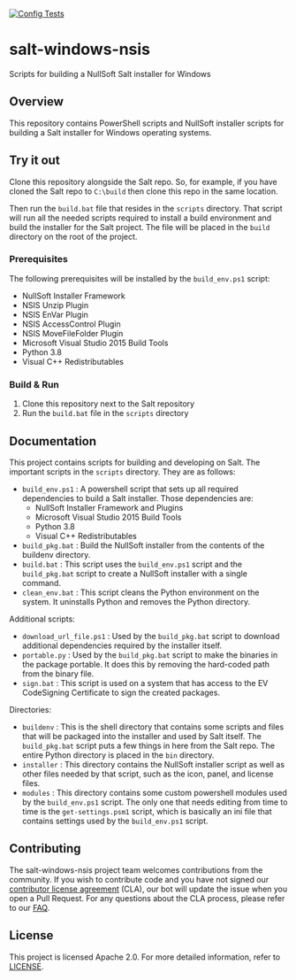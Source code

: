 [![Config Tests](https://github.com/saltstack/salt-windows-nsis/actions/workflows/config-tests.yml/badge.svg?branch=main)](https://github.com/saltstack/salt-windows-nsis/actions/workflows/config-tests.yml)

# salt-windows-nsis
Scripts for building a NullSoft Salt installer for Windows

## Overview
This repository contains PowerShell scripts and NullSoft installer scripts for
building a Salt installer for Windows operating systems.

## Try it out
Clone this repository alongside the Salt repo. So, for example, if you have
cloned the Salt repo to ``C:\build`` then clone this repo in the same location.

Then run the ``build.bat`` file that resides in the ``scripts`` directory. That
script will run all the needed scripts required to install a build environment
and build the installer for the Salt project. The file will be placed in the
``build`` directory on the root of the project.

### Prerequisites

The following prerequisites will be installed by the ``build_env.ps1`` script:

* NullSoft Installer Framework
* NSIS Unzip Plugin
* NSIS EnVar Plugin
* NSIS AccessControl Plugin
* NSIS MoveFileFolder Plugin
* Microsoft Visual Studio 2015 Build Tools
* Python 3.8
* Visual C++ Redistributables

### Build & Run

1. Clone this repository next to the Salt repository
2. Run the ``build.bat`` file in the ``scripts`` directory

## Documentation
This project contains scripts for building and developing on Salt. The important
scripts in the ``scripts`` directory. They are as follows:

- ``build_env.ps1`` : A powershell script that sets up all required dependencies
  to build a Salt installer. Those dependencies are:
  - NullSoft Installer Framework and Plugins
  - Microsoft Visual Studio 2015 Build Tools
  - Python 3.8
  - Visual C++ Redistributables
- ``build_pkg.bat`` : Build the NullSoft installer from the contents of the 
  buildenv directory.
- ``build.bat`` : This script uses the ``build_env.ps1`` script and the
  ``build_pkg.bat`` script to create a NullSoft installer with a single command.
- ``clean_env.bat`` : This script cleans the Python environment on the system.
  It uninstalls Python and removes the Python directory.

Additional scripts:
- ``download_url_file.ps1`` : Used by the ``build_pkg.bat`` script to download
  additional dependencies required by the installer itself.
- ``portable.py`` : Used by the ``build_pkg.bat`` script to make the binaries in
  the package portable. It does this by removing the hard-coded path from the
  binary file.
- ``sign.bat`` : This script is used on a system that has access to the
  EV CodeSigning Certificate to sign the created packages.

Directories:
- ``buildenv`` : This is the shell directory that contains some scripts and
  files that will be packaged into the installer and used by Salt itself. The
  ``build_pkg.bat`` script puts a few things in here from the Salt repo. The
  entire Python directory is placed in the ``bin`` directory.
- ``installer`` : This directory contains the NullSoft installer script as well
  as other files needed by that script, such as the icon, panel, and license
  files.
- ``modules`` : This directory contains some custom powershell modules used by
  the ``build_env.ps1`` script. The only one that needs editing from time to
  time is the ``get-settings.psm1`` script, which is basically an ini file that
  contains settings used by the ``build_env.ps1`` script.

## Contributing
The salt-windows-nsis project team welcomes contributions from the community.
If you wish to contribute code and you have not signed our
[contributor license agreement](https://cla.vmware.com/cla/1/preview) (CLA),
our bot will update the issue when you open a Pull Request. For any questions
about the CLA process, please refer to our [FAQ](https://cla.vmware.com/faq).

## License
This project is licensed Apache 2.0. For more detailed information, refer to
[LICENSE](LICENSE).
